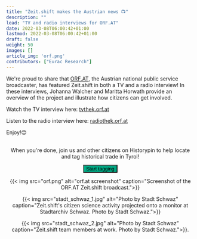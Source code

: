 ```yaml
---
title: "Zeit.shift makes the Austrian news 📺"
description: ""
lead: "TV and radio interviews for ORF.AT"
date: 2022-03-08T06:00:42+01:00
lastmod: 2022-03-08T06:00:42+01:00
draft: false
weight: 50
images: []
article_img: 'orf.png'
contributors: ["Eurac Research"]
---
```


We're proud to share that [ORF.AT](https://orf.at/), the Austrian national public service broadcaster, has featured Zeit.shift in both a TV and a radio interview! In these interviews, Johanna Walcher and Maritta Horwath provide an overview of the project and illustrate how citizens can get involved.

Watch the TV interview here: [tvthek.orf.at](https://tvthek.orf.at/profile/Tirol-heute/70023/Tirol-heute/14126830/Bibliotheksprojekt-zeit-shift/15119452)<br />

Listen to the radio interview here: [radiothek.orf.at](https://radiothek.orf.at/tir/20220303/TRTN/1646324291000)

Enjoy!😊<br /><br />

<center><p>When you're done, join us and other citizens on Historypin to help locate and tag historical trade in Tyrol!</p></center>

<p style="text-align: center"><a href="https://www.historypin.org/en/zeit-shift" target="_blank"><button type="button" class="btn btn-success" style="background-color: #00A984;">Start tagging</button></a></p>

<center>
  {{< img src="orf.png" alt="orf.at screenshot" caption="Screenshot of the ORF.AT Zeit.shift broadcast.">}}

  {{< img src="stadt_schwaz_1.jpg" alt="Photo by Stadt Schwaz" caption="Zeit.shift's citizen science activity projected onto a monitor at Stadtarchiv Schwaz. Photo by Stadt Schwaz.">}}

  {{< img src="stadt_schwaz_2.jpg" alt="Photo by Stadt Schwaz" caption="Zeit.shift team members at work. Photo by Stadt Schwaz.">}}.
</center>
 

 
